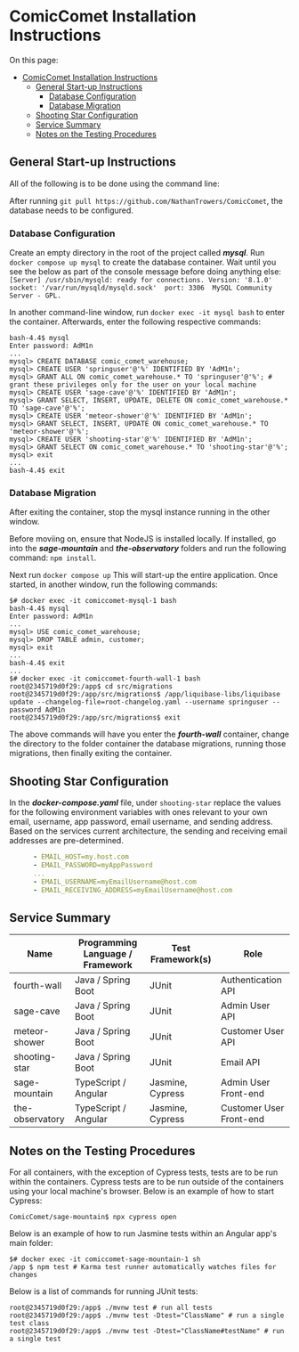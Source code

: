 # ComicComet Installation Instructions

On this page:

- [ComicComet Installation Instructions](#comiccomet-installation-instructions)
  - [General Start-up Instructions](#general-start-up-instructions)
    - [Database Configuration](#database-configuration)
    - [Database Migration](#database-migration)
  - [Shooting Star Configuration](#shooting-star-configuration)
  - [Service Summary](#service-summary)
  - [Notes on the Testing Procedures](#notes-on-the-testing-procedures)

## General Start-up Instructions

All of the following is to be done using the command line:

After running `git pull https://github.com/NathanTrowers/ComicComet`, the database needs to be configured.

### Database Configuration

Create an empty directory in the root of the project called ***mysql***.
Run `docker compose up mysql` to create the database container. Wait until you see the below as part of the console message before doing anything else:
`[Server] /usr/sbin/mysqld: ready for connections. Version: '8.1.0'  socket: '/var/run/mysqld/mysqld.sock'  port: 3306  MySQL Community Server - GPL.`

In another command-line window, run `docker exec -it mysql bash` to enter the container.  Afterwards, enter the following respective commands:

``` shell
bash-4.4$ mysql 
Enter password: AdM1n
...
mysql> CREATE DATABASE comic_comet_warehouse;
mysql> CREATE USER 'springuser'@'%' IDENTIFIED BY 'AdM1n';
mysql> GRANT ALL ON comic_comet_warehouse.* TO 'springuser'@'%'; # grant these privileges only for the user on your local machine
mysql> CREATE USER 'sage-cave'@'%' IDENTIFIED BY 'AdM1n';
mysql> GRANT SELECT, INSERT, UPDATE, DELETE ON comic_comet_warehouse.* TO 'sage-cave'@'%';
mysql> CREATE USER 'meteor-shower'@'%' IDENTIFIED BY 'AdM1n';
mysql> GRANT SELECT, INSERT, UPDATE ON comic_comet_warehouse.* TO 'meteor-shower'@'%';
mysql> CREATE USER 'shooting-star'@'%' IDENTIFIED BY 'AdM1n';
mysql> GRANT SELECT ON comic_comet_warehouse.* TO 'shooting-star'@'%';
mysql> exit
...
bash-4.4$ exit
```

### Database Migration

After exiting the container, stop the mysql instance running in the other window.

Before moviing on, ensure that NodeJS is installed locally.  If installed, go into the ***sage-mountain*** and ***the-observatory*** folders and run the following command: `npm install`.

Next run `docker compose up`  This will start-up the entire application.  Once started, in another window, run the following commands:

``` shell
$# docker exec -it comiccomet-mysql-1 bash
bash-4.4$ mysql 
Enter password: AdM1n
...
mysql> USE comic_comet_warehouse;
mysql> DROP TABLE admin, customer;
mysql> exit
...
bash-4.4$ exit
...
$# docker exec -it comiccomet-fourth-wall-1 bash
root@2345719d0f29:/app$ cd src/migrations
root@2345719d0f29:/app/src/migrations$ /app/liquibase-libs/liquibase update --changelog-file=root-changelog.yaml --username springuser --password AdM1n
root@2345719d0f29:/app/src/migrations$ exit
```

The above commands will have you enter the ***fourth-wall*** container, change the directory to the folder container the database migrations, running those migrations, then finally exiting the container.

## Shooting Star Configuration

In the ***docker-compose.yaml*** file, under `shooting-star` replace the values for the following environment variables with ones relevant to your own email, username, app password, email username, and sending address.  Based on the services current architecture, the sending and receiving email addresses are pre-determined.

``` yaml
      - EMAIL_HOST=my.host.com
      - EMAIL_PASSWORD=myAppPassword
      ...
      - EMAIL_USERNAME=myEmailUsername@host.com
      - EMAIL_RECEIVING_ADDRESS=myEmailUsername@host.com
```

## Service Summary

|Name           |Programming Language / Framework |Test Framework(s)  |Role                      |
|---------------|---------------------------------|-------------------|--------------------------|
|fourth-wall    |Java / Spring Boot               |JUnit              |Authentication API        |
|sage-cave      |Java / Spring Boot               |JUnit              |Admin User API            |
|meteor-shower  |Java / Spring Boot               |JUnit              |Customer User API         |
|shooting-star  |Java / Spring Boot               |JUnit              |Email API                 |
|sage-mountain  |TypeScript / Angular             |Jasmine, Cypress   |Admin User Front-end      |
|the-observatory|TypeScript / Angular             |Jasmine, Cypress   |Customer User Front-end   |

## Notes on the Testing Procedures

For all containers, with the exception of Cypress tests, tests are to be run within the containers.  Cypress tests are to be run outside of the containers using your local machine's browser.  Below is an example of how to start Cypress:

``` shell
ComicComet/sage-mountain$ npx cypress open
```

Below is an example of how to run Jasmine tests within an Angular app's main folder:

``` shell
$# docker exec -it comiccomet-sage-mountain-1 sh
/app $ npm test # Karma test runner automatically watches files for changes
```

Below is a list of commands for running JUnit tests:

``` docker
root@2345719d0f29:/app$ ./mvnw test # run all tests
root@2345719d0f29:/app$ ./mvnw test -Dtest="ClassName" # run a single test class
root@2345719d0f29:/app$ ./mvnw test -Dtest="ClassName#testName" # run a single test
```
